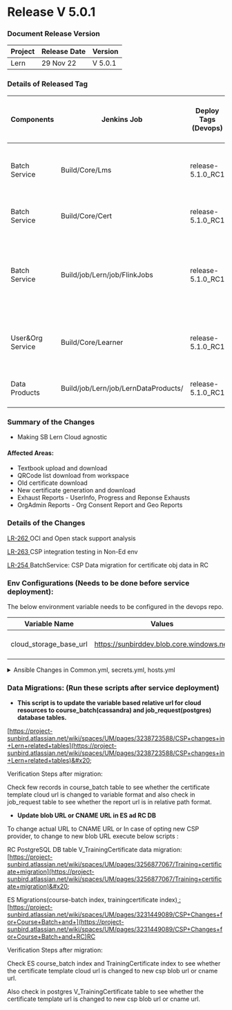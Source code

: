 # Release V 5.0.1

### Document Release Version <a href="#document-release-version" id="document-release-version"></a>

| Project | Release Date | Version |
| ------- | ------------ | ------- |
| Lern    | 29 Nov 22    | V 5.0.1 |

### Details of Released Tag

| Components        | Jenkins Job                          | Deploy Tags (Devops) | Build Tags (Github Repo Tags)                                                                                                                                                                                                | Github Repository                                                                                                | Comments                                                                                 |
| ----------------- | ------------------------------------ | -------------------- | ---------------------------------------------------------------------------------------------------------------------------------------------------------------------------------------------------------------------------- | ---------------------------------------------------------------------------------------------------------------- | ---------------------------------------------------------------------------------------- |
| Batch Service     | Build/Core/Lms                       | release-5.1.0\_RC1   | sunbird-course-service : [release-5.0.1\_RC2](https://github.com/Sunbird-Lern/sunbird-course-service/releases/tag/release-5.0.1\_RC2)                                                                                        | [https://github.com/Sunbird-Lern/sunbird-course-service](https://github.com/Sunbird-Lern/sunbird-course-service) |                                                                                          |
| Batch Service     | Build/Core/Cert                      | release-5.1.0\_RC1   | cert-service : [release-5.0.1\_RC2](https://github.com/Sunbird-Lern/cert-service/releases/tag/release-5.0.1\_RC2)                                                                                                            | [https://github.com/Sunbird-Lern/cert-service](https://github.com/Sunbird-Lern/cert-service)                     |                                                                                          |
| Batch Service     | Build/job/Lern/job/FlinkJobs         | release-5.1.0\_RC1   | <p>data-pipeline : <a href="https://github.com/Sunbird-Lern/data-pipeline/releases/tag/release-5.0.1_RC2">release-5.0.1_RC2</a></p><p></p>                                                                                   | [https://github.com/Sunbird-Lern/data-pipeline](https://github.com/Sunbird-Lern/data-pipeline)                   | Collection-cert-pre-processor, Collection-certificate-generator jobs need to be deployed |
| User\&Org Service | Build/Core/Learner                   | release-5.1.0\_RC1   | sunbird-lms-service : [ **** ](https://github.com/Sunbird-Lern/sunbird-lms-service/releases/tag/release-5.0.0\_RC1)[release-5.0.1\_RC1](https://github.com/Sunbird-Lern/sunbird-lms-service/releases/tag/release-5.0.1\_RC1) | [https://github.com/Sunbird-Lern/sunbird-lms-service](https://github.com/Sunbird-Lern/sunbird-lms-service)       |                                                                                          |
| Data Products     | Build/job/Lern/job/LernDataProducts/ | release-5.1.0\_RC1   | data-products : [release-5.0.1\_RC2](https://github.com/Sunbird-Lern/data-products/releases/tag/release-5.0.1\_RC2)                                                                                                          | [https://github.com/Sunbird-Lern/data-products](https://github.com/Sunbird-Lern/data-products)                   |                                                                                          |

### **Summary of the Changes** <a href="#1.-summary-of-the-changes" id="1.-summary-of-the-changes"></a>

* Making SB Lern Cloud agnostic

#### Affected Areas:

* Textbook upload and download&#x20;
* QRCode list download from workspace
* Old certificate download
* New certificate generation and download
* Exhaust Reports - UserInfo, Progress and Reponse Exhausts
* OrgAdmin Reports - Org Consent Report and Geo Reports

### Details of the Changes

[LR-262 ](https://project-sunbird.atlassian.net/browse/LR-262)OCI and Open stack support analysis

[LR-263 ](https://project-sunbird.atlassian.net/browse/LR-263)CSP integration testing in Non-Ed env

[LR-254 ](https://project-sunbird.atlassian.net/browse/LR-254)BatchService: CSP Data migration for certificate obj data in RC



### Env Configurations (Needs to be done before service deployment):

The below environment variable needs to be configured in the devops repo.

| Variable Name             | Values                                   | Comments                   |
| ------------------------- | ---------------------------------------- | -------------------------- |
| cloud\_storage\_base\_url | https://sunbirddev.blob.core.windows.net | To store the CSP base path |

<details>

<summary>Ansible Changes in Common.yml, secrets.yml, hosts.yml</summary>

```
sunbird-devops-private/ansible/inventory/{{env}}/KnowledgePlatform

hosts:

## Lern dataproducts
[learning]

[raw-broker]

[report-cassandra]

[raw-coordinator]

[redis]

[raw-overlord]

[lp-cassandra]



common:

## Lern dataproducts
dp_vault_artifacts_container: 
db_admin_password: 
db_password: 
postgres:                                                                                         
  db_url:       #"{{ groups['postgres'][0] }}"
  db_username:  #analytics
  db_name: 
  db_password: 
  db_table_name: 
  db_port: 5432
  db_admin_user: 
  db_admin_password: 
data_exhaust_webhook_url: 
data_exhaust_Channel: 
data_exhaust_name:


secrets:

## Lern dataproducts
dp_vault_data_exhaust_token: 
dp_vault_pgdb_admin_password: 
dp_vault_pgdb_password: 
dp_vault_druid_postgress_pass: 
core_vault_sunbird_api_auth_token:
core_vault_sunbird_encryption_key:   ### This variable added for admin user reports which is bein used to encrypt and decrypt data in cassandra.
```

</details>

### Data Migrations: (Run these scripts after service deployment)

* **This script is to update the variable based relative url for cloud resources to course\_batch(cassandra) and job\_request(postgres) database tables.**            &#x20;

[https://project-sunbird.atlassian.net/wiki/spaces/UM/pages/3238723588/CSP+changes+in+Lern+related+tables](https://project-sunbird.atlassian.net/wiki/spaces/UM/pages/3238723588/CSP+changes+in+Lern+related+tables)&#x20;

Verification Steps after migration:

Check few records in course\_batch table to see whether the certificate template cloud url is changed to variable format and also check in job\_request table to see whether the report url is in relative path format.

* **Update blob URL  or CNAME URL in ES ad RC DB**

To change actual URL to CNAME URL  or In case of opting new CSP provider, to change to new       blob URL execute below scripts :&#x20;

RC PostgreSQL DB table V\_TrainingCertificate data migration: [https://project-sunbird.atlassian.net/wiki/spaces/UM/pages/3256877067/Training+certificate+migration](https://project-sunbird.atlassian.net/wiki/spaces/UM/pages/3256877067/Training+certificate+migration)&#x20;

ES Migrations(course-batch index, trainingcertificate index)[ : ](https://project-sunbird.atlassian.net/wiki/spaces/UM/pages/3231449089/CSP+Changes+for+Course+Batch+and+RC)[https://project-sunbird.atlassian.net/wiki/spaces/UM/pages/3231449089/CSP+Changes+for+Course+Batch+and+](https://project-sunbird.atlassian.net/wiki/spaces/UM/pages/3231449089/CSP+Changes+for+Course+Batch+and+RC)RC

Verification Steps after migration:

Check ES course\_batch index and TrainingCertificate index to see whether the certificate template cloud url is changed to new csp blob url or cname url. &#x20;

Also check in postgres V\_TrainingCertificate table to see whether the certificate template url is changed to new csp blob url or cname url.&#x20;





